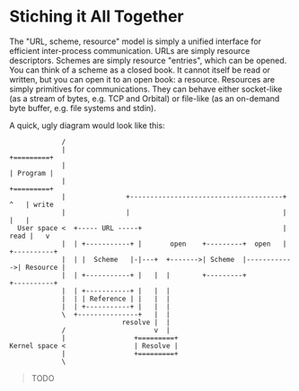 Stiching it All Together
========================

The "URL, scheme, resource" model is simply a unified interface for efficient inter-process communication. URLs are simply resource descriptors. Schemes are simply resource "entries", which can be opened. You can think of a scheme as a closed book. It cannot itself be read or written, but you can open it to an open book: a resource. Resources are simply primitives for communications. They can behave either socket-like (as a stream of bytes, e.g. TCP and Orbital) or file-like (as an on-demand byte buffer, e.g. file systems and stdin).

A quick, ugly diagram would look like this:

```
             /
             |                                                          +=========+
             |                                                          | Program |
             |                                                          +=========+
             |               +--------------------------------------+      ^   | write
             |               |                                      |      |   |
  User space <  +----- URL -----+                                   | read |   v
             |  | +-----------+ |       open    +---------+  open   |   +----------+
             |  | |  Scheme   |-|---+  +------->| Scheme  |------------>| Resource |
             |  | +-----------+ |   |  |        +---------+             +----------+
             |  | +-----------+ |   |  |
             |  | | Reference | |   |  |
             |  | +-----------+ |   |  |
             \  +---------------+   |  |
                            resolve |  |
             /                      v  |
             |                 +=========+
Kernel space <                 | Resolve |
             |                 +=========+
             \

```

> TODO
